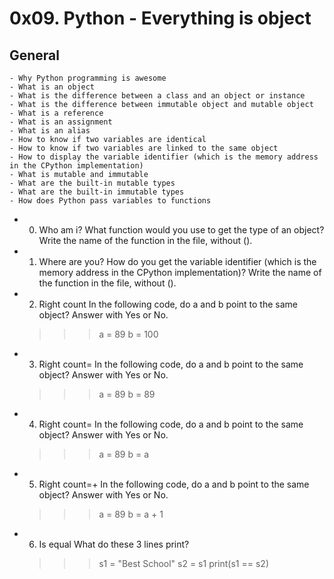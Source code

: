 # 0x09. Python - Everything is object

## General

    - Why Python programming is awesome
    - What is an object
    - What is the difference between a class and an object or instance
    - What is the difference between immutable object and mutable object
    - What is a reference
    - What is an assignment
    - What is an alias
    - How to know if two variables are identical
    - How to know if two variables are linked to the same object
    - How to display the variable identifier (which is the memory address in the CPython implementation)
    - What is mutable and immutable
    - What are the built-in mutable types
    - What are the built-in immutable types
    - How does Python pass variables to functions

- 0. Who am i?
    What function would you use to get the type of an object?
    Write the name of the function in the file, without ().

- 1. Where are you?
    How do you get the variable identifier (which is the memory address in the CPython implementation)?
    Write the name of the function in the file, without ().

- 2. Right count
    In the following code, do a and b point to the same object? Answer with Yes or No.
    >>> a = 89
    >>> b = 100

- 3. Right count=
    In the following code, do a and b point to the same object? Answer with Yes or No.
    >>> a = 89
    >>> b = 89

- 4. Right count=
    In the following code, do a and b point to the same object? Answer with Yes or No.
    >>> a = 89
    >>> b = a

- 5. Right count=+
    In the following code, do a and b point to the same object? Answer with Yes or No.
    >>> a = 89
    >>> b = a + 1

- 6. Is equal
    What do these 3 lines print?
    >>> s1 = "Best School"
    >>> s2 = s1
    >>> print(s1 == s2)


